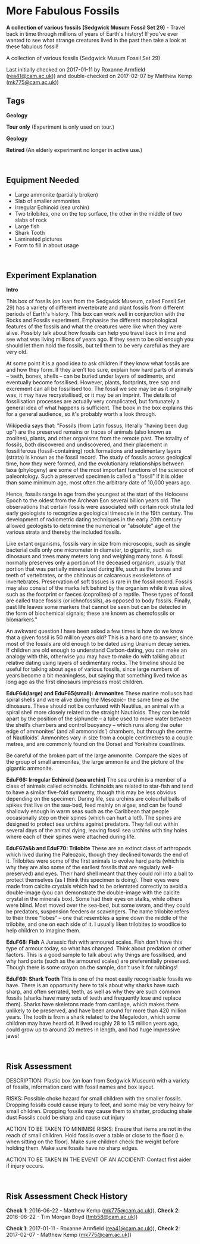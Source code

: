 # More Fabulous Fossils

**A collection of various fossils (Sedgwick Musum Fossil Set 29)** - Travel back in time through millions of years of Earth's history! If you've ever wanted to see what strange creatures lived in the past then take a look at these fabulous fossil!

A collection of various fossils (Sedgwick Musum Fossil Set 29)

Last initially checked on 2017-01-11 by Roxanne Armfield (rea41@cam.ac.uk)) and double-checked on 2017-02-07 by Matthew Kemp (mk775@cam.ac.uk))

## Tags
<!--- Start Tags (DO NOT REMOVE THIS COMMENT) --->

**Geology**

**Tour only** (Experiment is only used on tour.)

**Geology**

**Retired** (An elderly experiment no longer in active use.)
<!--- End Tags (DO NOT REMOVE THIS COMMENT) --->

<br/>

## Equipment Needed 
- Large ammonite (partially broken)
- Slab of smaller ammonites
- Irregular Echinoid (sea urchin)
- Two trilobites, one on the top surface, the other in the middle of two slabs of rock
- Large fish
- Shark Tooth
- Laminated pictures
- Form to fill in about usage

<br/>

## Experiment Explanation 

**Intro**

This box of fossils (on loan from the Sedgwick Museum, called Fossil Set 29) has a variety of different invertebrate and plant fossils from different periods of Earth's history. This box can work well in conjunction with the Rocks and Fossils experiment. Emphasise the different morphological features of the fossils and what the creatures were like when they were alive. Possibly talk about how fossils can help you travel back in time and see what was living millions of years ago. If they seem to be old enough you should let them hold the fossils, but tell them to be very careful as they are very old.

At some point it is a good idea to ask children if they know what fossils are and how they form. If they aren’t too sure, explain how hard parts of animals – teeth, bones, shells – can be buried under layers of sediments, and eventually become fossilised. However, plants, footprints, tree sap and excrement can all be fossilised too. The fossil we see may be as it originally was, it may have recrystallised, or it may be an imprint. The details of fossilisation processes are actually very complicated, but fortunately a general idea of what happens is sufficient. The book in the box explains this for a general audience, so it's probably worth a look through. 

Wikipedia says that:
 "Fossils (from Latin fossus, literally "having been dug up") are the preserved remains or traces of animals (also known as zoolites), plants, and other organisms from the remote past. The totality of fossils, both discovered and undiscovered, and their placement in fossiliferous (fossil-containing) rock formations and sedimentary layers (strata) is known as the fossil record. The study of fossils across geological time, how they were formed, and the evolutionary relationships between taxa (phylogeny) are some of the most important functions of the science of paleontology. Such a preserved specimen is called a "fossil" if it is older than some minimum age, most often the arbitrary date of 10,000 years ago.

Hence, fossils range in age from the youngest at the start of the Holocene Epoch to the oldest from the Archean Eon several billion years old. The observations that certain fossils were associated with certain rock strata led early geologists to recognize a geological timescale in the 19th century. The development of radiometric dating techniques in the early 20th century allowed geologists to determine the numerical or "absolute" age of the various strata and thereby the included fossils.

Like extant organisms, fossils vary in size from microscopic, such as single bacterial cells only one micrometer in diameter, to gigantic, such as dinosaurs and trees many meters long and weighing many tons. A fossil normally preserves only a portion of the deceased organism, usually that portion that was partially mineralized during life, such as the bones and teeth of vertebrates, or the chitinous or calcareous exoskeletons of invertebrates. Preservation of soft tissues is rare in the fossil record. Fossils may also consist of the marks left behind by the organism while it was alive, such as the footprint or faeces (coprolites) of a reptile. These types of fossil are called trace fossils (or ichnofossils), as opposed to body fossils. Finally, past life leaves some markers that cannot be seen but can be detected in the form of biochemical signals; these are known as chemofossils or biomarkers."

An awkward question I have been asked a few times is how do we know that a given fossil is 50 million years old? This is a hard one to answer, since most of the fossils are old enough to be dated using Uranium decay series. If children are old enough to understand Carbon-dating, you can make an analogy with this, otherwise you may have to make do with talking about relative dating using layers of sedimentary rocks.
 The timeline should be useful for talking about ages of various fossils, since large numbers of years become a bit meaningless, but saying that something lived twice as long ago as the first dinosaurs impresses most children.


**EduF64(large) and EduF65(small): Ammonites**
These marine molluscs had spiral shells and were alive during the Mesozoic- the same time as the dinosaurs. These should not be confused with Nautilus, an animal with a spiral shell more closely related to the straight Nautiloids. They can be told apart by the position of the siphuncle – a tube used to move water between the shell’s chambers and control buoyancy – which runs along the outer edge of ammonites’ (and all ammonoids’) chambers, but through the centre of Nautiloids’. Ammonites vary in size from a couple centimetres to a couple metres, and are commonly found on the Dorset and Yorkshire coastlines.

Be careful of the broken part of the large ammonite. Compare the sizes of the group of small ammonites, the large ammonite and the picture of the gigantic ammonite.


**EduF66: Irregular Echinoid (sea urchin)**
The sea urchin is a member of a class of animals called echinoids. Echinoids are related to star-fish and tend to have a similar five-fold symmetry, though this may be less obvious depending on the specimen. During life, sea urchins are colourful balls of spikes that live on the sea-bed, feed mainly on algae, and can be found shallowly enough in warm seas such as the Caribbean that people occasionally step on their spines (which can hurt a lot!). The spines are designed to protect sea urchins against predators. They fall out within several days of the animal dying, leaving fossil sea urchins with tiny holes where each of their spines were attached during life.


**EduF67a&b and EduF70: Trilobite**
These are an extinct class of arthropods which lived during the Paleozoic, though they declined towards the end of it. Trilobites were some of the first animals to evolve hard parts (which is why they are also some of the earliest fossils that are regularly well-preserved) and eyes. Their hard shell meant that they could roll into a ball to protect themselves (as I think this specimen is doing). Their eyes were made from calcite crystals which had to be orientated correctly to avoid a double-image (you can demonstrate the double-image with the calcite crystal in the minerals box). Some had their eyes on stalks, while others were blind. Most moved over the sea-bed, but some swam, and they could be predators, suspension feeders or scavengers. The name trilobite refers to their three “lobes” – one that resembles a spine down the middle of the trilobite, and one on each side of it. I usually liken trilobites to woodlice to help children to imagine them.


**EduF68: Fish**
A Jurassic fish with armoured scales. Fish don't have this type of armour today, so what has changed. Think about predation or other factors. This is a good sample to talk about why things are fossilised, and why hard parts (such as the armoured scales) are preferentially preserved. Though there is some crayon on the sample, don't use it for rubbings!


**EduF69: Shark Tooth**
This is one of the most easily recognisable fossils we have. There is an opportunity here to talk about why sharks have such sharp, and often serrated, teeth, as well as why they are such common fossils (sharks have many sets of teeth and frequently lose and replace them). Sharks have skeletons made from cartilage, which makes them unlikely to be preserved, and have been around for more than 420 million years. The tooth is from a shark related to the Megalodon, which some children may have heard of. It lived roughly 28 to 1.5 million years ago, could grow up to around 20 metres in length, and had huge impressive jaws! 

<br/>

## Risk Assessment

DESCRIPTION:
Plastic box (on loan from Sedgwick Museum) with a variety of fossils, information card with fossil names and box layout.

RISKS:
Possible choke hazard for small children with the smaller fossils.
Dropping fossils could cause injury to feet, and some may be very heavy for small children.
Dropping fossils may cause them to shatter, producing shale dust
Fossils could be sharp and cause cut injury

ACTION TO BE TAKEN TO MINIMISE RISKS:
Ensure that items are not in the reach of small children.
Hold fossils over a table or close to the floor (i.e. when sitting on the floor).
Make sure children check the weight before holding them.
Make sure fossils have no sharp edges.

ACTION TO BE TAKEN IN THE EVENT OF AN ACCIDENT:
Contact first aider if injury occurs.

<br/>

## Risk Assessment Check History 

**Check 1**: 2016-06-22 - Matthew Kemp (mk775@cam.ac.uk)), **Check 2**: 2016-06-22 - Tim Morgan Boyd (tmb58@cam.ac.uk))

**Check 1**: 2017-01-11 - Roxanne Armfield (rea41@cam.ac.uk)), **Check 2**: 2017-02-07 - Matthew Kemp (mk775@cam.ac.uk))